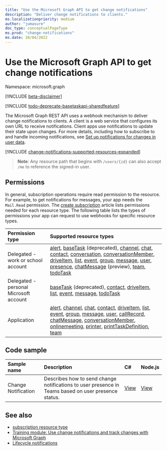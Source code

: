 ```yaml
---
title: "Use the Microsoft Graph API to get change notifications"
description: "Deliver change notifications to clients."
ms.localizationpriority: medium
author: "jumasure"
doc_type: conceptualPageType
ms.prod: "change-notifications"
ms.date: 10/04/2022
---
```


# Use the Microsoft Graph API to get change notifications

Namespace: microsoft.graph

[!INCLUDE [beta-disclaimer](../../includes/beta-disclaimer.md)]

[!INCLUDE [todo-deprecate-basetaskapi-sharedfeature](../includes/todo-deprecate-basetaskapi-sharedfeature.md)]

The Microsoft Graph REST API uses a webhook mechanism to deliver change notifications to clients. A client is a web service that configures its own URL to receive notifications. Client apps use notifications to update their state upon changes. For more details, including how to subscribe to and handle incoming notifications, see [Set up notifications for changes in user data](/graph/webhooks).

[!INCLUDE [change-notifications-supported-resources-expanded](../../../concepts/includes/change-notifications-supported-resources-expanded.md)]

> **Note**: Any resource path that begins with `/users/{id}` can also accept `/me` to reference the signed-in user.

## Permissions

In general, subscription operations require read permission to the resource. For example, to get notifications for messages, your app needs the `Mail.Read` permission. The [create subscription](../api/subscription-post-subscriptions.md) article lists permissions needed for each resource type. The following table lists the types of permissions your app can request to use webhooks for specific resource types.

| Permission type                        | Supported resource types                                                      |
| :------------------------------------- | :------------------------------------------------------------------------------------ |
| Delegated - work or school account     | [alert][], [baseTask][] (deprecated), [channel][], [chat][], [contact][], [conversation][], [conversationMember][], [driveItem][], [list][], [event][], [group][], [message][], [user][], [presence][], [chatMessage][] (preview), [team][], [todoTask][] |
| Delegated - personal Microsoft account | [baseTask][] (deprecated), [contact][], [driveItem][], [list][], [event][], [message][], [todoTask][]                                   |
| Application                            | [alert][], [channel][], [chat][], [contact][], [driveItem][], [list][], [event][], [group][], [message][], [user][], [callRecord][], [chatMessage][], [conversationMember][], [onlinemeeting][], [printer][], [printTaskDefinition][], [team][] |

## Code sample

| **Sample name** | **Description** | **C#**  | **Node.js**   |
|:---------------------|:--------------|:---------|:--------|
|Change Notification| Describes how to send change notifications to user presence in Teams based on user presence status.|[View](https://github.com/OfficeDev/Microsoft-Teams-Samples/blob/main/samples/graph-change-notification/csharp)|[View](https://github.com/OfficeDev/Microsoft-Teams-Samples/blob/main/samples/graph-change-notification/nodejs)|

## See also

- [subscription resource type](subscription.md)
- [Training module: Use change notifications and track changes with Microsoft Graph](/training/modules/msgraph-changenotifications-trackchanges)
- [Lifecycle notifications](/graph/webhooks-lifecycle.md)


<!-- Links -->
[chat]: ./chat.md
[chatMessage]: ./chatmessage.md
[contact]: ./contact.md
[conversation]: ./conversation.md
[conversationMember]: ./conversationmember.md
[channel]: ./channel.md
[driveItem]: ./driveitem.md
[list]: ./list.md
[site]: ./site.md
[event]: ./event.md
[group]: ./group.md
[message]: ./message.md
[user]: ./user.md
[callRecord]: ./callrecords-callrecord.md
[alert]: ./alert.md
[presence]: ./presence.md
[printer]: ./printer.md
[printTaskDefinition]: ./printtaskdefinition.md
[team]: ./team.md
[baseTask]: ./baseTask.md
[todoTask]: ./todotask.md
[To Do task]: ./todotask.md
[onlineMeeting]: ./onlinemeeting.md
